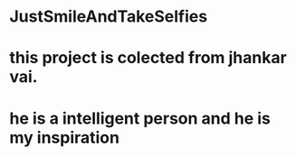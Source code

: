 # JustSmileAndTakeSelfies
# this project is colected from jhankar vai.
# he is a intelligent person and he is my inspiration
